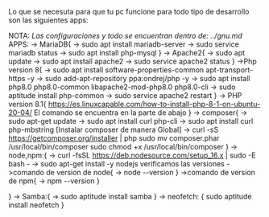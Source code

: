 Lo que se necesuta para que tu pc funcione para todo tipo de desarrollo son las siguientes apps:

NOTA: *Las configuraciones y todo se encuentran dentro de: ../gnu.md*
APPS:
-> MariaDB{
    -> sudo apt install mariadb-server
    -> sudo service mariadb status
    -> sudo apt install php-mysql
}
-> Apache2{
    -> sudo apt update
    -> sudo apt install apache2
    -> sudo service apache2 status
}
->Php version 8{
    -> sudo apt install software-properties-common apt-transport-https -y
    -> sudo add-apt-repository ppa:ondrej/php -y
    -> sudo apt install php8.0 php8.0-common libapache2-mod-php8.0 php8.0-cli
    -> sudo aptitude install php-common
    -> sudo service apache2 restart
}
-> PHP version 8.1{
    https://es.linuxcapable.com/how-to-install-php-8-1-on-ubuntu-20-04/
    El comando se encuentra en la parte de abajo
}
-> composer{
    -> sudo apt-get update
    -> sudo apt install curl php-cli 
    -> sudo apt install curl php-mbstring
    [Instalar composer de manera Global]
    -> curl -sS https://getcomposer.org/installer | php
            sudo mv composer.phar /usr/local/bin/composer
            sudo chmod +x /usr/local/bin/composer
}
-> node,npm:{
    -> curl -fsSL https://deb.nodesource.com/setup_16.x | sudo -E bash -
    -> sudo apt-get install -y nodejs
    verificamos las versiones
    ->comando de version de node{
        -> node --version
        }
    ->comando de version de npm{ 
        -> npm --version
        }

}
-> Samba:{
    -> sudo aptitude install samba
}
-> neofetch: {
    sudo aptitude install neofetch
}
